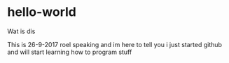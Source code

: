 # hello-world
Wat is dis

This is 26-9-2017 roel speaking and im here to tell you i just started github and will start learning how to program stuff
